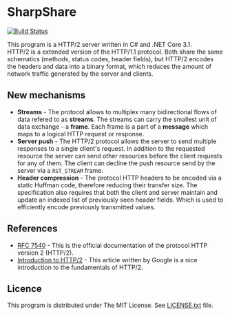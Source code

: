 # SharpShare

[![Build Status](https://travis-ci.com/nathiss/SharpShare.svg?token=59Xn8z5MdPHEudCq8gJ3&branch=master)](https://travis-ci.com/nathiss/SharpShare)

This program is a HTTP/2 server written in C# and .NET Core 3.1.  
HTTP/2 is a extended version of the HTTP/1.1 protocol. Both share the same schematics (methods, status codes, header fields), but
HTTP/2 encodes the headers and data into a binary format, which reduces the amount of network traffic generated by the server and
clients.

## New mechanisms 

* **Streams** - The protocol allows to multiplex many bidirectional flows of data refered to as **streams**. The streams can carry
                the smallest unit of data exchange - a **frame**. Each frame is a part of a **message** which maps to a logical
                HTTP request or response.
* **Server push** - The HTTP/2 protocol allows the server to send multiple responses to a single client's request. In addition to
                    the requested resource the server can send other resources before the client requests for any of them.
                    The client can decline the push resource send by the server via a `RST_STREAM` frame.
* **Header compression** - The protocol HTTP headers to be encoded via a static Huffman code, therefore reducing their transfer size.
                           The specification also requires that both the client and server maintain and update an indexed list of
                           previously seen header fields. Which is used to efficiently encode previously transmitted values.


## References

* [RFC 7540](https://tools.ietf.org/html/rfc7540) - This is the official documentation of the protocol HTTP version 2 (HTTP/2).
* [Introduction to HTTP/2](https://developers.google.com/web/fundamentals/performance/http2) - This article written by Google is
  a nice introduction to the fundamentals of HTTP/2.

## Licence

This program is distributed under The MIT License. See [LICENSE.txt](LICENSE.txt) file.
